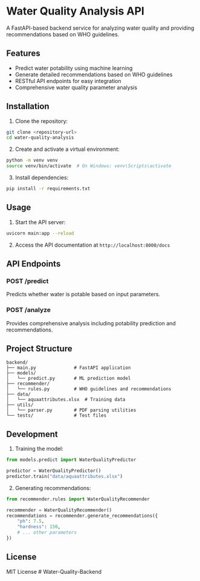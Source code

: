 # Water Quality Analysis API

A FastAPI-based backend service for analyzing water quality and providing recommendations based on WHO guidelines.

## Features

- Predict water potability using machine learning
- Generate detailed recommendations based on WHO guidelines
- RESTful API endpoints for easy integration
- Comprehensive water quality parameter analysis

## Installation

1. Clone the repository:
```bash
git clone <repository-url>
cd water-quality-analysis
```

2. Create and activate a virtual environment:
```bash
python -m venv venv
source venv/bin/activate  # On Windows: venv\Scripts\activate
```

3. Install dependencies:
```bash
pip install -r requirements.txt
```

## Usage

1. Start the API server:
```bash
uvicorn main:app --reload
```

2. Access the API documentation at `http://localhost:8000/docs`

## API Endpoints

### POST /predict
Predicts whether water is potable based on input parameters.

### POST /analyze
Provides comprehensive analysis including potability prediction and recommendations.

## Project Structure

```
backend/
├── main.py              # FastAPI application
├── models/
│   └── predict.py       # ML prediction model
├── recommender/
│   └── rules.py         # WHO guidelines and recommendations
├── data/
│   └── aquaattributes.xlsx  # Training data
├── utils/
│   └── parser.py        # PDF parsing utilities
└── tests/               # Test files
```

## Development

1. Training the model:
```python
from models.predict import WaterQualityPredictor

predictor = WaterQualityPredictor()
predictor.train("data/aquaattributes.xlsx")
```

2. Generating recommendations:
```python
from recommender.rules import WaterQualityRecommender

recommender = WaterQualityRecommender()
recommendations = recommender.generate_recommendations({
    "ph": 7.5,
    "hardness": 150,
    # ... other parameters
})
```

## License

MIT License #   W a t e r - Q u a l i t y - B a c k e n d  
 
